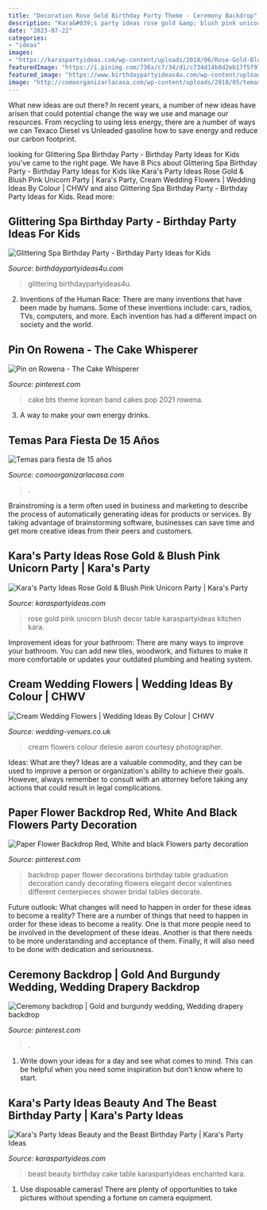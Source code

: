 ```yaml
---
title: "Decoration Rose Gold Birthday Party Theme - Ceremony Backdrop"
description: "Kara&#039;s party ideas rose gold &amp; blush pink unicorn party"
date: "2023-07-22"
categories:
- "ideas"
images:
- "https://karaspartyideas.com/wp-content/uploads/2018/06/Rose-Gold-Blush-Pink-Unicorn-Party-via-Karas-Party-Ideas-KarasPartyIdeas.com23.jpeg"
featuredImage: "https://i.pinimg.com/736x/c7/34/d1/c734d14b8d2eb17f5f971d3ff0fa7331.jpg"
featured_image: "https://www.birthdaypartyideas4u.com/wp-content/uploads/2017/04/Glittering-Spa-Birthday-Party-Dessert-Table-600x800.jpg"
image: "http://comoorganizarlacasa.com/wp-content/uploads/2018/05/temas-para-15-años-blanco-y-negro.jpg"
---
```



What new ideas are out there?
In recent years, a number of new ideas have arisen that could potential change the way we use and manage our resources. From recycling to using less energy, there are a number of ways we can Texaco Diesel vs Unleaded gasoline how to save energy and reduce our carbon footprint.

	

		
looking for Glittering Spa Birthday Party - Birthday Party Ideas for Kids you've came to the right page. We have 8 Pics about Glittering Spa Birthday Party - Birthday Party Ideas for Kids like Kara&#039;s Party Ideas Rose Gold &amp; Blush Pink Unicorn Party | Kara&#039;s Party, Cream Wedding Flowers | Wedding Ideas By Colour | CHWV and also Glittering Spa Birthday Party - Birthday Party Ideas for Kids. Read more:
		
    
## Glittering Spa Birthday Party - Birthday Party Ideas For Kids

<img loading=lazy src="https://www.birthdaypartyideas4u.com/wp-content/uploads/2017/04/Glittering-Spa-Birthday-Party-Dessert-Table-600x800.jpg" onerror="this.onerror=null;this.src='https://tse1.mm.bing.net/th?id=OIP.rx6xrbywJtwuz2DhBjh5RwHaJ4&amp;pid=15.1';" alt="Glittering Spa Birthday Party - Birthday Party Ideas for Kids">

_Source: birthdaypartyideas4u.com_

>glittering birthdaypartyideas4u. 

	

2. Inventions of the Human Race:
There are many inventions that have been made by humans. Some of these inventions include: cars, radios, TVs, computers, and more. Each invention has had a different impact on society and the world.

    
## Pin On Rowena - The Cake Whisperer

<img loading=lazy src="https://i.pinimg.com/736x/c7/34/d1/c734d14b8d2eb17f5f971d3ff0fa7331.jpg" onerror="this.onerror=null;this.src='https://tse3.mm.bing.net/th?id=OIP.WDLTJi9SugDyFzLaI35exAHaJ3&amp;pid=15.1';" alt="Pin on Rowena - The Cake Whisperer">

_Source: pinterest.com_

>cake bts theme korean band cakes pop 2021 rowena. 

	

3. A way to make your own energy drinks.

    
## Temas Para Fiesta De 15 Años

<img loading=lazy src="http://comoorganizarlacasa.com/wp-content/uploads/2018/05/temas-para-15-años-blanco-y-negro.jpg" onerror="this.onerror=null;this.src='https://tse3.mm.bing.net/th?id=OIP.RNJmdhVbtOnJy2SfObZb8AHaJ4&amp;pid=15.1';" alt="Temas para fiesta de 15 años">

_Source: comoorganizarlacasa.com_

>. 

	

Brainstroming is a term often used in business and marketing to describe the process of automatically generating ideas for products or services. By taking advantage of brainstorming software, businesses can save time and get more creative ideas from their peers and customers.

    
## Kara&#039;s Party Ideas Rose Gold &amp; Blush Pink Unicorn Party | Kara&#039;s Party

<img loading=lazy src="https://karaspartyideas.com/wp-content/uploads/2018/06/Rose-Gold-Blush-Pink-Unicorn-Party-via-Karas-Party-Ideas-KarasPartyIdeas.com23.jpeg" onerror="this.onerror=null;this.src='https://tse3.mm.bing.net/th?id=OIP._Jdmp8DMCEYdraareH966wHaLH&amp;pid=15.1';" alt="Kara&#039;s Party Ideas Rose Gold &amp; Blush Pink Unicorn Party | Kara&#039;s Party">

_Source: karaspartyideas.com_

>rose gold pink unicorn blush decor table karaspartyideas kitchen kara. 

	

Improvement ideas for your bathroom:
There are many ways to improve your bathroom. You can add new tiles, woodwork, and fixtures to make it more comfortable or updates your outdated plumbing and heating system.

    
## Cream Wedding Flowers | Wedding Ideas By Colour | CHWV

<img loading=lazy src="https://www.wedding-venues.co.uk/sites/default/files/Cream-Wedding-Flowers-AaronDelesirePhotographer.jpg" onerror="this.onerror=null;this.src='https://tse2.mm.bing.net/th?id=OIP.2K9CE_TBXhQtVV9nBKLZnwHaK2&amp;pid=15.1';" alt="Cream Wedding Flowers | Wedding Ideas By Colour | CHWV">

_Source: wedding-venues.co.uk_

>cream flowers colour delesie aaron courtesy photographer. 

	

Ideas: What are they?
Ideas are a valuable commodity, and they can be used to improve a person or organization's ability to achieve their goals. However, always remember to consult with an attorney before taking any actions that could result in legal complications.

    
## Paper Flower Backdrop Red, White And Black Flowers Party Decoration

<img loading=lazy src="https://i.pinimg.com/736x/c4/bc/c2/c4bcc20d162fce2c95dbaf1c3405e4f5--red-black-graduation-party-paper-flower-backdrop.jpg" onerror="this.onerror=null;this.src='https://tse1.mm.bing.net/th?id=OIP.gQWvlEuRqtT8m6XA01oL-QHaJ3&amp;pid=15.1';" alt="Paper Flower Backdrop Red, White and black Flowers party decoration">

_Source: pinterest.com_

>backdrop paper flower decorations birthday table graduation decoration candy decorating flowers elegant decor valentines different centerpieces shower bridal tables decorate. 

	

Future outlook: What changes will need to happen in order for these ideas to become a reality?
There are a number of things that need to happen in order for these ideas to become a reality. One is that more people need to be involved in the development of these ideas. Another is that there needs to be more understanding and acceptance of them. Finally, it will also need to be done with dedication and seriousness.

    
## Ceremony Backdrop | Gold And Burgundy Wedding, Wedding Drapery Backdrop

<img loading=lazy src="https://i.pinimg.com/736x/d4/89/78/d4897859ede1e6caeebf6f9459fff5ce.jpg" onerror="this.onerror=null;this.src='https://tse2.mm.bing.net/th?id=OIP.6aBXhuIyUGI0BtTRhyqRXwHaFj&amp;pid=15.1';" alt="Ceremony backdrop | Gold and burgundy wedding, Wedding drapery backdrop">

_Source: pinterest.com_

>. 

	

1. Write down your ideas for a day and see what comes to mind. This can be helpful when you need some inspiration but don’t know where to start.

    
## Kara&#039;s Party Ideas Beauty And The Beast Birthday Party | Kara&#039;s Party Ideas

<img loading=lazy src="http://karaspartyideas.com/wp-content/uploads/2017/09/Beauty-and-the-Beast-Birthday-Party-via-Karas-Party-Ideas-KarasPartyIdeas.com17.jpg" onerror="this.onerror=null;this.src='https://tse1.mm.bing.net/th?id=OIP.jeOz2Yotrq6YYKddfK5ZfAHaLH&amp;pid=15.1';" alt="Kara&#039;s Party Ideas Beauty and the Beast Birthday Party | Kara&#039;s Party Ideas">

_Source: karaspartyideas.com_

>beast beauty birthday cake table karaspartyideas enchanted kara. 

	

1. Use disposable cameras! There are plenty of opportunities to take pictures without spending a fortune on camera equipment.

